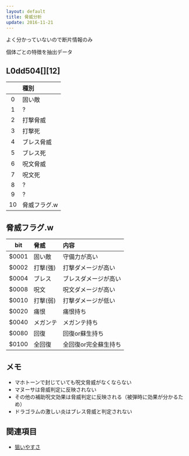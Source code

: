 ```yaml
---
layout: default
title: 脅威分析
update: 2016-11-21
---
```


よく分かっていないので断片情報のみ

個体ごとの特徴を抽出データ

## L0dd504[][12]

|    | 種別         |
|:--:|:-------------|
|  0 | 固い敵       |
|  1 | ?            |
|  2 | 打撃脅威     |
|  3 | 打撃死       |
|  4 | ブレス脅威   |
|  5 | ブレス死     |
|  6 | 呪文脅威     |
|  7 | 呪文死       |
|  8 | ?            |
|  9 | ?            |
| 10 | 脅威フラグ.w |


## 脅威フラグ.w

| bit   | 脅威     | 内容                 |
|:-----:|:---------|:---------------------|
| $0001 | 固い敵   | 守備力が高い         |
| $0002 | 打撃(強) | 打撃ダメージが高い   |
| $0004 | ブレス   | ブレスダメージが高い |
| $0008 | 呪文     | 呪文ダメージが高い   |
| $0010 | 打撃(弱) | 打撃ダメージが低い   |
| $0020 | 痛恨     | 痛恨持ち             |
| $0040 | メガンテ | メガンテ持ち         |
| $0080 | 回復     | 回復or蘇生持ち       |
| $0100 | 全回復   | 全回復or完全蘇生持ち |


## メモ

* マホトーンで封じていても呪文脅威がなくならない
* マヌーサは脅威判定に反映されない
* その他の補助呪文効果は脅威判定に反映される（被弾時に効果が分かるため）
* ドラゴラムの激しい炎はブレス脅威と判定されない

## 関連項目

* [狙いやすさ](ai_targeting)
